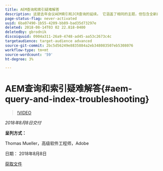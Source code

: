 ```yaml
---
title: AEM查询和索引疑难解答
description: 这是去年会议AEM索引和JCR查询的延续。 它涵盖了相同的主题，但包含全新内容，与旧演示文稿几乎没有重叠。 还包括AEM 6.4的新增功能。
page-status-flag: never-activated
uuid: 6ba07490-1b55-4209-bb89-bad35d73297e
deleted: 2018-08-14T03 02 22.818-0400
deletedby: gbrodnik
discoiquuid: 0904a311-26a9-4748-ad45-aa53c2673c4c
targetaudience: target-audience advanced
source-git-commit: 2bc5d56249e8835884a2eb348083507eb5308076
workflow-type: tm+mt
source-wordcount: '59'
ht-degree: 3%

---
```



# AEM查询和索引疑难解答{#aem-query-and-index-troubleshooting}

>[!VIDEO](https://video.tv.adobe.com/v/23270/?quality=9)

*2018年8月8日交付*

**呈列方式：**

Thomas Mueller，高级软件工程师，Adobe

日期： 2018年8月8日

[获取文件](assets/20180808-gems-adobe+cloud+platform-experience+system+of+record-1.pdf)

<!--
[Get back to the Overview](https://helpx.adobe.com/experience-manager/kt/eseminars/gems/aem-index.html)
-->

